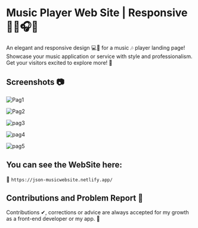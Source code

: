 # Music Player Web Site | Responsive 🎹🎻🎧🎤

An elegant and responsive design 💻🎨 for a music 🎶 player landing page! Showcase your music application or service with style and professionalism. Get your visitors excited to explore more! 🚀

## Screenshots 📷

![Pag1](https://github.com/JsonRodriguez/MusicWebSite/assets/105531721/2059f738-860e-4d27-8b85-e778cd075034)

![Pag2](https://github.com/JsonRodriguez/MusicWebSite/assets/105531721/c1e7b067-fbd5-41fa-a633-865f1c24c822)

![pag3](https://github.com/JsonRodriguez/MusicWebSite/assets/105531721/f1562842-b402-4de8-932a-bddfc7d6cf3f)

![pag4](https://github.com/JsonRodriguez/MusicWebSite/assets/105531721/8d544afa-4e42-420d-bb69-074f69fcdcc8)

![pag5](https://github.com/JsonRodriguez/MusicWebSite/assets/105531721/8e31c01a-fbf5-41f8-a9d7-06db39f56983)

## You can see the WebSite here: 

🔗 `https://json-musicwebsite.netlify.app/`

## Contributions and Problem Report 🤝

Contributions ✔, corrections or advice are always accepted for my growth as a front-end developer or my app. 💪
